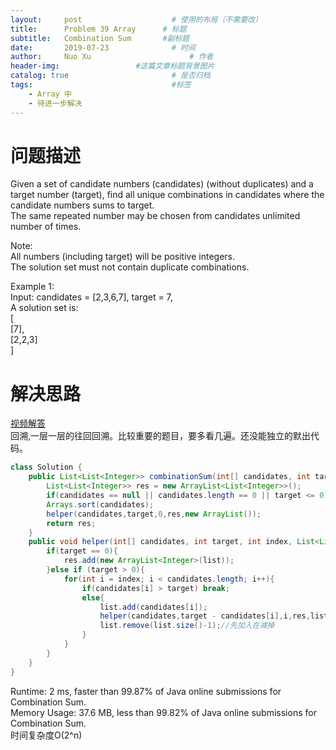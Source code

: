 ```yaml
---
layout:     post   				    # 使用的布局（不需要改）
title:      Problem 39 Array      # 标题 
subtitle:   Combination Sum       #副标题
date:       2019-07-23				# 时间
author:     Nuo Xu 						# 作者
header-img:              	#这篇文章标题背景图片
catalog: true 						# 是否归档
tags:								#标签
    - Array 中
    - 待进一步解决
---
```

# 问题描述
Given a set of candidate numbers (candidates) (without duplicates) and a target number (target), find all unique combinations in candidates where the candidate numbers sums to target.  
The same repeated number may be chosen from candidates unlimited number of times. 

Note:  
All numbers (including target) will be positive integers.  
The solution set must not contain duplicate combinations.  

Example 1:  
Input: candidates = [2,3,6,7], target = 7,  
A solution set is:  
[  
  [7],  
  [2,2,3]  
]  
# 解决思路
[视频解答](https://www.youtube.com/watch?v=aBL-aNWNmB4)  
回溯,一层一层的往回回溯。比较重要的题目，要多看几遍。还没能独立的默出代码。
```java
class Solution {
    public List<List<Integer>> combinationSum(int[] candidates, int target) {
        List<List<Integer>> res = new ArrayList<List<Integer>>();
        if(candidates == null || candidates.length == 0 || target <= 0) return res;
        Arrays.sort(candidates);
        helper(candidates,target,0,res,new ArrayList());
        return res;
    }
    public void helper(int[] candidates, int target, int index, List<List<Integer>> res, List<Integer> list){
        if(target == 0){
            res.add(new ArrayList<Integer>(list));
        }else if (target > 0){
            for(int i = index; i < candidates.length; i++){
                if(candidates[i] > target) break;
                else{
                    list.add(candidates[i]);
                    helper(candidates,target - candidates[i],i,res,list);
                    list.remove(list.size()-1);//先加入在减掉
                }
            }
        }
    }
}
```
Runtime: 2 ms, faster than 99.87% of Java online submissions for Combination Sum.  
Memory Usage: 37.6 MB, less than 99.82% of Java online submissions for Combination Sum.  
时间复杂度O(2^n)
